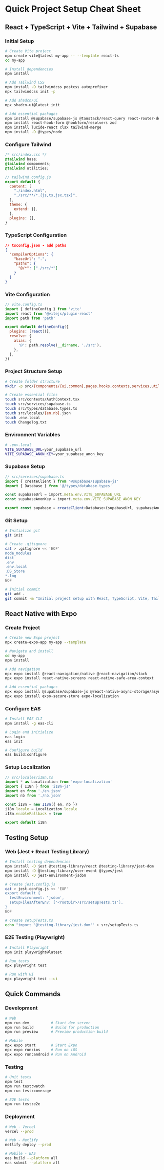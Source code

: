 # Quick Project Setup Cheat Sheet

## React + TypeScript + Vite + Tailwind + Supabase

### Initial Setup
```bash
# Create Vite project
npm create vite@latest my-app -- --template react-ts
cd my-app

# Install dependencies
npm install

# Add Tailwind CSS
npm install -D tailwindcss postcss autoprefixer
npx tailwindcss init -p

# Add shadcn/ui
npx shadcn-ui@latest init

# Add essential packages
npm install @supabase/supabase-js @tanstack/react-query react-router-dom
npm install react-hook-form @hookform/resolvers zod
npm install lucide-react clsx tailwind-merge
npm install -D @types/node
```

### Configure Tailwind
```css
/* src/index.css */
@tailwind base;
@tailwind components;
@tailwind utilities;
```

```js
// tailwind.config.js
export default {
  content: [
    "./index.html",
    "./src/**/*.{js,ts,jsx,tsx}",
  ],
  theme: {
    extend: {},
  },
  plugins: [],
}
```

### TypeScript Configuration
```json
// tsconfig.json - add paths
{
  "compilerOptions": {
    "baseUrl": ".",
    "paths": {
      "@/*": ["./src/*"]
    }
  }
}
```

### Vite Configuration
```js
// vite.config.ts
import { defineConfig } from 'vite'
import react from '@vitejs/plugin-react'
import path from 'path'

export default defineConfig({
  plugins: [react()],
  resolve: {
    alias: {
      '@': path.resolve(__dirname, './src'),
    },
  },
})
```

### Project Structure Setup
```bash
# Create folder structure
mkdir -p src/{components/{ui,common},pages,hooks,contexts,services,utils,types,locales,assets}

# Create essential files
touch src/contexts/AuthContext.tsx
touch src/services/supabase.ts
touch src/types/database.types.ts
touch src/locales/{en,nb}.json
touch .env.local
touch Changelog.txt
```

### Environment Variables
```bash
# .env.local
VITE_SUPABASE_URL=your_supabase_url
VITE_SUPABASE_ANON_KEY=your_supabase_anon_key
```

### Supabase Setup
```typescript
// src/services/supabase.ts
import { createClient } from '@supabase/supabase-js'
import { Database } from '@/types/database.types'

const supabaseUrl = import.meta.env.VITE_SUPABASE_URL
const supabaseAnonKey = import.meta.env.VITE_SUPABASE_ANON_KEY

export const supabase = createClient<Database>(supabaseUrl, supabaseAnonKey)
```

### Git Setup
```bash
# Initialize git
git init

# Create .gitignore
cat > .gitignore << 'EOF'
node_modules
dist
.env
.env.local
.DS_Store
*.log
EOF

# Initial commit
git add .
git commit -m "Initial project setup with React, TypeScript, Vite, Tailwind, and Supabase"
```

## React Native with Expo

### Create Project
```bash
# Create new Expo project
npx create-expo-app my-app --template

# Navigate and install
cd my-app
npm install

# Add navigation
npx expo install @react-navigation/native @react-navigation/stack
npx expo install react-native-screens react-native-safe-area-context

# Add essential packages
npx expo install @supabase/supabase-js @react-native-async-storage/async-storage
npx expo install expo-secure-store expo-localization
```

### Configure EAS
```bash
# Install EAS CLI
npm install -g eas-cli

# Login and initialize
eas login
eas init

# Configure build
eas build:configure
```

### Setup Localization
```typescript
// src/locales/i18n.ts
import * as Localization from 'expo-localization'
import { I18n } from 'i18n-js'
import en from './en.json'
import nb from './nb.json'

const i18n = new I18n({ en, nb })
i18n.locale = Localization.locale
i18n.enableFallback = true

export default i18n
```

## Testing Setup

### Web (Jest + React Testing Library)
```bash
# Install testing dependencies
npm install -D jest @testing-library/react @testing-library/jest-dom
npm install -D @testing-library/user-event @types/jest
npm install -D jest-environment-jsdom

# Create jest.config.js
cat > jest.config.js << 'EOF'
export default {
  testEnvironment: 'jsdom',
  setupFilesAfterEnv: ['<rootDir>/src/setupTests.ts'],
}
EOF

# Create setupTests.ts
echo "import '@testing-library/jest-dom'" > src/setupTests.ts
```

### E2E Testing (Playwright)
```bash
# Install Playwright
npm init playwright@latest

# Run tests
npx playwright test

# Run with UI
npx playwright test --ui
```

## Quick Commands

### Development
```bash
# Web
npm run dev          # Start dev server
npm run build        # Build for production
npm run preview      # Preview production build

# Mobile
npx expo start       # Start Expo
npx expo run:ios     # Run on iOS
npx expo run:android # Run on Android
```

### Testing
```bash
# Unit tests
npm test
npm run test:watch
npm run test:coverage

# E2E tests
npm run test:e2e
```

### Deployment
```bash
# Web - Vercel
vercel --prod

# Web - Netlify
netlify deploy --prod

# Mobile - EAS
eas build --platform all
eas submit --platform all
```